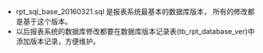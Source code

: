 - rpt_sql_base_20160321.sql 是报表系统最基本的数据库版本， 所有的修改都是基于这个版本。
- 以后报表系统的数据库修改都要在数据库版本记录表(tb_rpt_database_ver)中添加版本记录，方便维护。